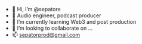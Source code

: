 - 👋 Hi, I’m @sepatore
- 👀 Audio engineer, podcast producer
- 🌱 I’m currently learning Web3 and post production
- 💞️ I’m looking to collaborate on ...
- 📫 sepatorprod@gmail.com

<!---
sepatore/sepatore is a ✨ special ✨ repository because its `README.md` (this file) appears on your GitHub profile.
You can click the Preview link to take a look at your changes.
--->
